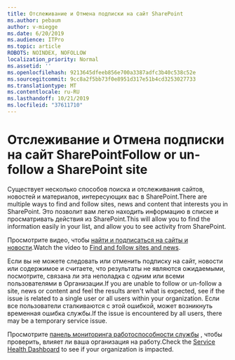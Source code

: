 ```yaml
---
title: Отслеживание и Отмена подписки на сайт SharePoint
ms.author: pebaum
author: v-miegge
ms.date: 6/20/2019
ms.audience: ITPro
ms.topic: article
ROBOTS: NOINDEX, NOFOLLOW
localization_priority: Normal
ms.assetid: ''
ms.openlocfilehash: 9213645dfeeb856e700a3387adfc3b40c538c52e
ms.sourcegitcommit: 9cc8a2f5bb73f0e8951d317e51b4cd3253027733
ms.translationtype: MT
ms.contentlocale: ru-RU
ms.lasthandoff: 10/21/2019
ms.locfileid: "37611710"
---
```

# <a name="follow-or-un-follow-a-sharepoint-site"></a><span data-ttu-id="b743a-102">Отслеживание и Отмена подписки на сайт SharePoint</span><span class="sxs-lookup"><span data-stu-id="b743a-102">Follow or un-follow a SharePoint site</span></span>

<span data-ttu-id="b743a-103">Существует несколько способов поиска и отслеживания сайтов, новостей и материалов, интересующих вас в SharePoint.</span><span class="sxs-lookup"><span data-stu-id="b743a-103">There are multiple ways to find and follow sites, news and content that interests you in SharePoint.</span></span> <span data-ttu-id="b743a-104">Это позволит вам легко находить информацию в списке и просматривать действия из SharePoint.</span><span class="sxs-lookup"><span data-stu-id="b743a-104">This will allow you to find the information easily in your list, and allow you to see activity from SharePoint.</span></span>

<span data-ttu-id="b743a-105">Просмотрите видео, чтобы [найти и подписаться на сайты и новости](https://support.office.com/article/Video-Find-and-follow-sites-news-and-content-4411e38f-9bc5-4ecc-bd33-3dbe939ac84c).</span><span class="sxs-lookup"><span data-stu-id="b743a-105">Watch the video to [Find and follow sites and news](https://support.office.com/article/Video-Find-and-follow-sites-news-and-content-4411e38f-9bc5-4ecc-bd33-3dbe939ac84c).</span></span>

<span data-ttu-id="b743a-106">Если вы не можете следовать или отменить подписку на сайт, новости или содержимое и считаете, что результаты не являются ожидаемыми, посмотрите, связана ли эта неполадка с одним или всеми пользователями в Организации.</span><span class="sxs-lookup"><span data-stu-id="b743a-106">If you are unable to follow or un-follow a site, news or content and feel the results aren't what is expected, see if the issue is related to a single user or all users within your organization.</span></span> <span data-ttu-id="b743a-107">Если все пользователи сталкиваются с этой ошибкой, может возникнуть временная ошибка службы.</span><span class="sxs-lookup"><span data-stu-id="b743a-107">If the issue is encountered by all users, there may be a temporary service issue.</span></span>

<span data-ttu-id="b743a-108">Просмотрите [панель мониторинга работоспособности службы](https://admin.microsoft.com/AdminPortal/Home#/servicehealth) , чтобы проверить, влияет ли ваша организация на работу.</span><span class="sxs-lookup"><span data-stu-id="b743a-108">Check the [Service Health Dashboard](https://admin.microsoft.com/AdminPortal/Home#/servicehealth) to see if your organization is impacted.</span></span>
